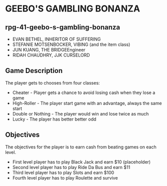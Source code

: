 # **GEEBO'S GAMBLING BONANZA**

## rpg-41-geebo-s-gambling-bonanza

- EVAN BETHEL, INHERITOR OF SUFFERING
- STEFANIE MOTSENBOCKER, VIBING (and the item class)
- JUN KUANG, THE BRIDGEEngineer
- RIDAH CHAUDHRY, JJK CURSELORD

## Game Description

The player gets to chooses from four classes:
- Cheater - Player gets a chance to avoid losing cash when they lose a game
- High-Roller - The player start game with an advantage, always the same start
- Double or Nothing - The player would win and lose twice as much
- Lucky - The player has better better odd

## Objectives

The objectives for the player is to earn cash from beating games on each level.
- First level player has to play Black Jack and earn $10 (placeholder)
- Second level player has to play Ride Da Bus and earn $11 
- Third level player has to play Slots and earn $100
- Fourth level player has to play Roulette and survive 
